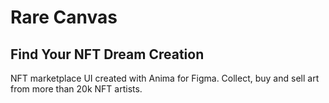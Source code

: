 # Rare Canvas

## Find Your NFT Dream Creation

NFT marketplace UI created with Anima for Figma. Collect, buy and sell art from more than 20k NFT artists.
